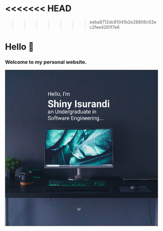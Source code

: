 <<<<<<< HEAD
=======

>>>>>>> eeba8712dc81041b2e28806c63ec2fee4261f7e6
# **Hello 👋**

### **Welcome to my personal website.**

<img src = "assets/screenshots/8.png" alt = "sample">

